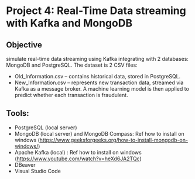 # Project 4: Real-Time Data streaming with Kafka and MongoDB

## Objective
simulate real-time data streaming using Kafka integrating with 2 databases: MongoDB and PostgreSQL. The dataset is 2 CSV files:
- Old_Information.csv – contains historical data, stored in PostgreSQL.
- New_Information.csv – represents new transaction data, streamed via Kafka as a message broker.
A machine learning model is then applied to predict whether each transaction is fraudulent.

## Tools:
- PostgreSQL (local server)
- MongoDB (local server) and MongoDB Compass: Ref how to install on windows (https://www.geeksforgeeks.org/how-to-install-mongodb-on-windows/)
- Apache Kafka (local) : Ref how to install on windows (https://www.youtube.com/watch?v=heXd6JA2TQc)
- DBeaver
- Visual Studio Code

  

